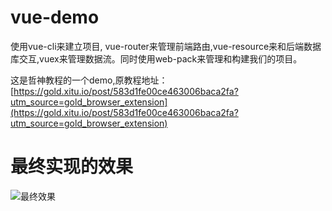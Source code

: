 # vue-demo
使用vue-cli来建立项目, vue-router来管理前端路由,vue-resource来和后端数据库交互,vuex来管理数据流。同时使用web-pack来管理和构建我们的项目。

这是哲神教程的一个demo,原教程地址：[https://gold.xitu.io/post/583d1fe00ce463006baca2fa?utm_source=gold_browser_extension](https://gold.xitu.io/post/583d1fe00ce463006baca2fa?utm_source=gold_browser_extension)
# 最终实现的效果
![最终效果](http://123.206.204.163:2333/media/vue-demo-1.png)
